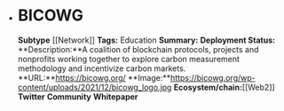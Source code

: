 - # BICOWG
  **Subtype** [[Network]]
  **Tags:** Education
  **Summary:**
  **Deployment Status:**
  **Description:**A coalition of blockchain protocols, projects and nonprofits working together to explore carbon measurement methodology and incentivize carbon markets.
  **URL:**https://bicowg.org/
  **Image:**https://bicowg.org/wp-content/uploads/2021/12/bicowg_logo.jpg
  **Ecosystem/chain:**[[Web2]]
  **Twitter**
  **Community**
  **Whitepaper**